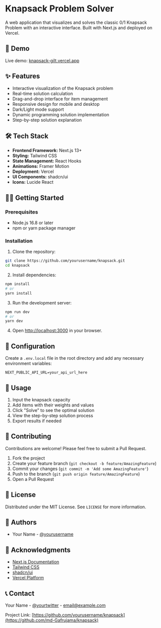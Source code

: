 # Knapsack Problem Solver

A web application that visualizes and solves the classic 0/1 Knapsack Problem with an interactive interface. Built with Next.js and deployed on Vercel.

## 🚀 Demo

Live demo: [knapsack-gilt.vercel.app](https://knapsack-gilt.vercel.app)

## ✨ Features

- Interactive visualization of the Knapsack problem
- Real-time solution calculation
- Drag-and-drop interface for item management
- Responsive design for mobile and desktop
- Dark/Light mode support
- Dynamic programming solution implementation
- Step-by-step solution explanation

## 🛠️ Tech Stack

- **Frontend Framework:** Next.js 13+
- **Styling:** Tailwind CSS
- **State Management:** React Hooks
- **Animations:** Framer Motion
- **Deployment:** Vercel
- **UI Components:** shadcn/ui
- **Icons:** Lucide React

## 🏃‍♂️ Getting Started

### Prerequisites

- Node.js 16.8 or later
- npm or yarn package manager

### Installation

1. Clone the repository:
```bash
git clone https://github.com/yourusername/knapsack.git
cd knapsack
```

2. Install dependencies:
```bash
npm install
# or
yarn install
```

3. Run the development server:
```bash
npm run dev
# or
yarn dev
```

4. Open [http://localhost:3000](http://localhost:3000) in your browser.

## 🔧 Configuration

Create a `.env.local` file in the root directory and add any necessary environment variables:

```env
NEXT_PUBLIC_API_URL=your_api_url_here
```

## 📖 Usage

1. Input the knapsack capacity
2. Add items with their weights and values
3. Click "Solve" to see the optimal solution
4. View the step-by-step solution process
5. Export results if needed

## 🤝 Contributing

Contributions are welcome! Please feel free to submit a Pull Request.

1. Fork the project
2. Create your feature branch (`git checkout -b feature/AmazingFeature`)
3. Commit your changes (`git commit -m 'Add some AmazingFeature'`)
4. Push to the branch (`git push origin feature/AmazingFeature`)
5. Open a Pull Request

## 📝 License

Distributed under the MIT License. See `LICENSE` for more information.

## 👥 Authors

- Your Name - [@yourusername](https://github.com/md-Gafrujama)

## 🙏 Acknowledgments

- [Next.js Documentation](https://nextjs.org/docs)
- [Tailwind CSS](https://tailwindcss.com)
- [shadcn/ui](https://ui.shadcn.com)
- [Vercel Platform](https://vercel.com)

## 📞 Contact

Your Name - [@yourtwitter](https://twitter.com/yourtwitter) - email@example.com

Project Link: [https://github.com/yourusername/knapsack](https://github.com/md-Gafrujama/knapsack)
